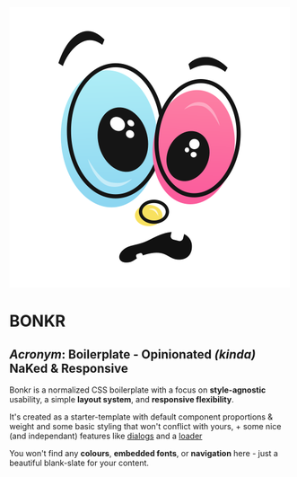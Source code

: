 ![bonkr](./img/bonkr-logo.png)   

# BONKR
_Acronym_: **B**oilerplate - **O**pinionated _(kinda)_ **N**a**K**ed &amp; **R**esponsive
---

Bonkr is a normalized CSS boilerplate with a focus on **style-agnostic** usability, a simple **layout system**, and **responsive flexibility**.   

It's created as a starter-template with default component proportions & weight and some basic styling that won't conflict with yours, + some nice (and independant) features like [dialogs](https://nicfontaine.com/dev/bonkr#dialogs#dialogs) and a [loader](https://nicfontaine.com/dev/bonkr#dialogs)    

You won't find any **colours**, **embedded fonts**, or **navigation** here - just a beautiful blank-slate for your content.
